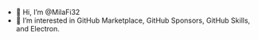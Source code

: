 - 👋 Hi, I’m @MilaFi32
- 👀 I’m interested in GitHub Marketplace, GitHub Sponsors, GitHub Skills, and Electron.


<!---

